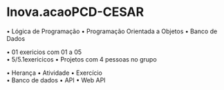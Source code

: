 # Inova.acaoPCD-CESAR

• Lógica de Programação
• Programação Orientada a Objetos
• Banco de Dados

• 01 exericios com 01 a 05  
• 5/5.1exericicos
• Projetos com 4 pessoas no grupo

• Herança
• Atividade
• Exercício  
• Banco de dados
• API
• Web API
